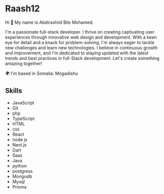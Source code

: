 # Raash12

Hi 👋 My name is Abdirashiid Bile Mohamed.

I'm a passionate full-stack developer. I thrive on creating captivating user experiences through innovative web design and development. With a keen eye for detail and a knack for problem-solving, I'm always eager to tackle new challenges and learn new technologies. I believe in continuous growth and improvement, and I'm dedicated to staying updated with the latest trends and best practices in full-Stack development. Let's create something amazing together!

🌍 I'm based in Somalia: Mogadishu   

## Skills


- JavaScript
- Git
- php
- TypeScript
- HTML
- css
- React
- node js
- Next.js
- Dart
- Saas
- Java 
- python
- postgress
- Mongodb
- Mysql
- Prisma
  
